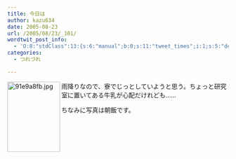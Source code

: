 ```yaml
---
title: 今日は
author: kazu634
date: 2005-08-23
url: /2005/08/23/_101/
wordtwit_post_info:
  - 'O:8:"stdClass":13:{s:6:"manual";b:0;s:11:"tweet_times";i:1;s:5:"delay";i:0;s:7:"enabled";i:1;s:10:"separation";s:2:"60";s:7:"version";s:3:"3.7";s:14:"tweet_template";b:0;s:6:"status";i:2;s:6:"result";a:0:{}s:13:"tweet_counter";i:2;s:13:"tweet_log_ids";a:1:{i:0;i:1981;}s:9:"hash_tags";a:0:{}s:8:"accounts";a:1:{i:0;s:7:"kazu634";}}'
categories:
  - つれづれ

---
```

<div class="section">
<p>
<img width="120" align="left" alt="91e9a8fb.jpg" src="http://image.blog.livedoor.jp/simoom634/imgs/9/1/91e9a8fb.jpg" height="160" border="0" class="pict" />雨降りなので、寮でじっとしていようと思う。ちょっと研究室に置いてある牛乳が心配だけれども……
</p>
  
<p>
</p>
  
<p>
    ちなみに写真は朝飯です。
</p>
</div>